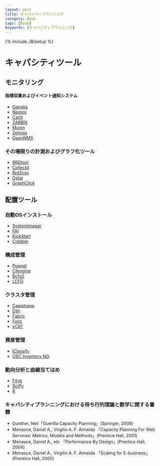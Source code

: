 ```yaml
---
layout: post
title: キャパシティプランニング
category: Book
tags: [Book]
keywords: [キャパシティプランニング]
---
```

{% include JB/setup %}

# キャパシティツール
## モニタリング
#### 指標収集およびイベント通知システム
+ [Ganglia](http://ganglia.info/)
+ [Nagios](http://nagios.org/)
+ [Cacti](http://cacti.net/)
+ [ZABBIX](http://zabbix.com/)
+ [Munin](http://munin.projects.linpro.no/)
+ [Zenoss](http://zenoss.com/)
+ [OpenNMS](http://opennms.org/)

### その場限りの計測およびグラフ化ツール
+ [RRDtool](http://oss.oetiker.ch/rrdtool/)
+ [Collectd](http://collectd.org/)
+ [Rrd2csv](http://opennms.org/index.php/Rrd2csv)
+ [Dstat](http://dag.wieers.com/home-made/dstat/)
+ [GraphClick](http://arizona-software.ch/graphclick/)

## 配置ツール

### 自動OSインストール

+ [SystemImager](http://sf.net/projects/systemimager/)
+ [FAI](http://www.infomatik.uni-koeln.de/fai/)
+ [KickStart](http://fedoraproject.org/wiki/Anaconda/Kickstart/)
+ [Cobbler](https://fedorahosted.org/cobbler/)

### 構成管理
+ [Puppet](http://puppet.reductivelabs.com)
+ [Cfengine](http://cfengine.org)
+ [Bcfg2](http://trac.mcs.anl.gov/projects/bcfg2)
+ [LCFG](http://www.lcfg.org)

### クラスタ管理
+ [Capistrano](http://capify.org)
+ [Dsh](http://freshmeat.net/project/dsh/)
+ [Fabric](http://savannah.nongnu.org/projects/fab)
+ [Func](https://fedorahosted.org/func/)
+ [xCAT](http://xcat.sf.net/)

### 資産管理
+ [iClassify](https://wiki.hjksolutions.com/desplay/IC)
+ [OSC Inventory NG](http://oscinventory-ng.org)

### 動向分析と曲線当てはめ
+ [Fityk](http://unipress.waw.pl/fityk/)
+ [SciPy](http://scipy.org)
+ [R](http://www.r-project.org)

### キャパシティプランニングにおける待ち行列理論と数学に関する書籍
+ Gunther, Neil「Guerilla Capacity Planning」(Springer, 2006)
+ Menasce, Daniel A., Virgilio A. F. Almeida 「Capacity Planning For Web Services: Metrics, Models and Methods」(Prentice Hall, 2001)
+ Menasce, Daniel A., etc 「Performance By Design」(Prentice Hall, 2004)
+ Menasce, Daniel A., Virgilio A. F. Almeida 「Scaling for E-business」(Prentice Hall, 2000)
